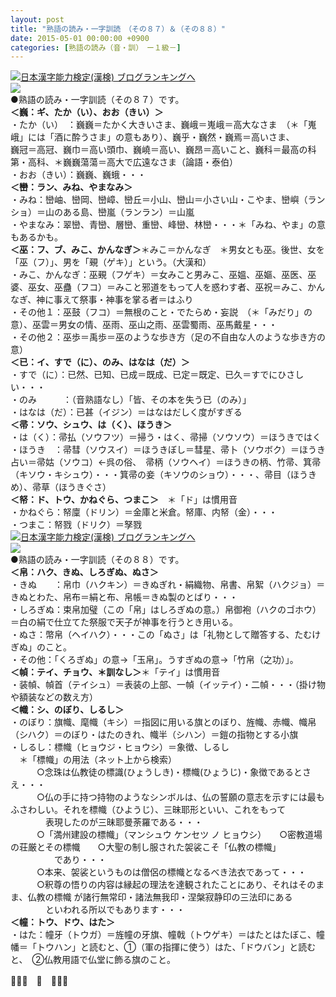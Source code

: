 ```yaml
---
layout: post
title: "熟語の読み・一字訓読　（その８７）＆（その８８）"
date: 2015-05-01 00:00:00 +0900
categories: [熟語の読み（音・訓）　ー１級－]
---
```


[![](/syuusyuu9701/assets/images/熟語の読み・一字訓読-（その８７）＆（その８８）-br_c_3028_1.gif)](http://blog.with2.net/link.php?1659096:3028 "日本漢字能力検定(漢検) ブログランキングへ")[日本漢字能力検定(漢検) ブログランキングへ](http://blog.with2.net/link.php?1659096:3028)  
![](/syuusyuu9701/assets/images/熟語の読み・一字訓読-（その８７）＆（その８８）-cf43400b5661c8dab1c6c8dd2d8754db.jpg)  
●熟語の読み・一字訓読（その８７）です。  
**＜巍：ギ、たか（い）、おお（きい）＞**  
・たか（い）　：巍巍＝たかく大きいさま、巍峨＝嵬峨＝高大なさま　（＊「嵬峨」には「酒に酔うさま」の意もあり）、巍乎・巍然・巍焉＝高いさま、  
巍冠＝高冠、巍巾＝高い頭巾、巍嶢＝高い、巍昂＝高いこと、巍科＝最高の科第・高科、＊巍巍蕩蕩＝高大で広遠なさま（論語・泰伯）  
・おお（きい）：巍巍、巍蛾・・・  
**＜巒：ラン、みね、やまなみ＞**  
・みね：巒岫、巒岡、巒嶂、巒丘＝小山、巒山＝小さい山・こやま、巒嶼（ランショ）＝山のある島、巒嵐（ランラン）＝山嵐  
・やまなみ：翠巒、青巒、層巒、重巒、峰巒、林巒・・・＊「みね、やま」の意もあるかも。  
**＜巫：フ、ブ、みこ、かんなぎ＞**＊みこ＝かんなぎ　＊男女とも巫。後世、女を「巫（フ）」、男を「覡（ゲキ）」という。（大漢和）  
・みこ、かんなぎ：巫覡（フゲキ）＝女みこと男みこ、巫媼、巫嫗、巫医、巫婆、巫女、巫蠱（フコ）＝みこと邪道をもって人を惑わす者、巫祝＝みこ、かんなぎ、神に事えて祭事・神事を掌る者＝はふり  
・その他１：巫鼓（フコ）＝無根のこと・でたらめ・妄説　（＊「みだり」の意）、巫雲＝男女の情、巫雨、巫山之雨、巫雲蜀雨、巫馬戴星・・・  
・その他２：巫歩＝禹歩＝巫のような歩き方（足の不自由な人のような歩き方の意）  
**＜已：イ、すで（に）、のみ、はなは（だ）＞**  
・すで（に）：已然、已知、已成＝既成、已定＝既定、已久＝すでにひさしい・・・  
・のみ　　　：（音熟語なし）「皆、その本を失う已（のみ）」  
・はなは（だ）：已甚（イジン）＝はなはだしく度がすぎる  
**＜帚：ソウ、シュウ、は（く）、ほうき＞**  
・は（く）：帚払（ソウフツ）＝掃う・はく、帚掃（ソウソウ）＝ほうきではく  
・ほうき　：帚彗（ソウスイ）＝ほうきぼし＝彗星、帚卜（ソウボク）＝ほうき占い＝帚姑（ソウコ）←呉の俗、　帚柄（ソウヘイ）＝ほうきの柄、竹帚、箕帚（キソウ・キシュウ）・・・箕帚の妾（キソウのショウ）・・・、帚目（ほうきめ）、帚草（ほうきぐさ）  
**＜帑：ド、トウ、かねぐら、つまこ＞**　＊「ド」は慣用音  
・かねぐら：帑廩（ドリン）＝金庫と米倉。帑庫、内帑（金）・・・  
・つまこ：帑戮（ドリク）＝孥戮  
[![](/syuusyuu9701/assets/images/熟語の読み・一字訓読-（その８７）＆（その８８）-br_c_3028_1.gif)](http://blog.with2.net/link.php?1659096:3028 "日本漢字能力検定(漢検) ブログランキングへ")[日本漢字能力検定(漢検) ブログランキングへ](http://blog.with2.net/link.php?1659096:3028)  
![](/syuusyuu9701/assets/images/熟語の読み・一字訓読-（その８７）＆（その８８）-e0a48905da663f785eb6968e0109925d.png)  
●熟語の読み・一字訓読（その８８）です。  
**＜帛：ハク、きぬ、しろぎぬ、ぬさ＞**  
・きぬ　　：帛巾（ハクキン）＝きぬぎれ・絹織物、帛書、帛絮（ハクジョ）＝きぬとわた、帛布＝絹と布、帛帳＝きぬ製のとばり・・・  
・しろぎぬ：束帛加璧（この「帛」はしろぎぬの意。）帛御袍（ハクのゴホウ）＝白の絹で仕立てた祭服で天子が神事を行うとき用いる。  
・ぬさ：幣帛（ヘイハク）・・・この「ぬさ」は「礼物として贈答する、たむけぎぬ」のこと。  
・その他：「くろぎぬ」の意→「玉帛」。うすぎぬの意→「竹帛（之功）」。  
**＜幀：テイ、チョウ、＊訓なし＞**＊「テイ」は慣用音  
・装幀、幀首（テイシュ）＝表装の上部、一幀（イッテイ）・二幀・・・（掛け物や額装などの数え方）  
**＜幟：シ、のぼり、しるし＞**  
・のぼり：旗幟、麾幟（キシ）＝指図に用いる旗とのぼり、旌幟、赤幟、幟帛（シハク）＝のぼり・はたのきれ、幟半（シハン）＝鎧の指物とする小旗  
・しるし：標幟（ヒョウジ・ヒョウシ）＝象徴、しるし  
　＊「標幟」の用法（ネット上から検索）  
　　　○念珠は仏教徒の標識(ひょうしき)・標幟(ひょうじ)・象徴であるとさえ・・・  
　　　○仏の手に持つ持物のようなシンボルは、仏の誓願の意志を示すには最もふさわしい。それを標幟（ひようじ）、三昧耶形といい、これをもって  
　　　　表現したのが三昧耶曼荼羅である・・・  
　　　○「満州建設の標幟」（マンシュウ ケンセツ ノ ヒョウシ）　　○密教道場の荘厳とその標幟　　○大聖の制し服された袈裟こそ「仏教の標幟」  
　　　　　であり・・・  
　　　○本来、袈裟というものは僧侶の標幟となるべき法衣であって・・・  
　　　○釈尊の悟りの内容は縁起の理法を達観されたことにあり、それはそのまま、仏教の標幟 が諸行無常印・諸法無我印・涅槃寂静印の三法印にある  
　　　　といわれる所以でもあります・・・  
**＜幢：トウ、ドウ、はた＞**  
・はた：幢牙（トウガ）＝旌幢の牙旗、幢戟（トウゲキ）＝はたとはたぼこ、幢幡＝「トウハン」と読むと、①（軍の指揮に使う）はた、「ドウバン」と読むと、　②仏教用語で仏堂に飾る旗のこと。  
  
👋👋👋　🐑　👋👋👋  
